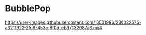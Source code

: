 # BubblePop


https://user-images.githubusercontent.com/16501986/230022575-a3211922-2fd6-453c-8f0d-eb37332087a3.mp4

